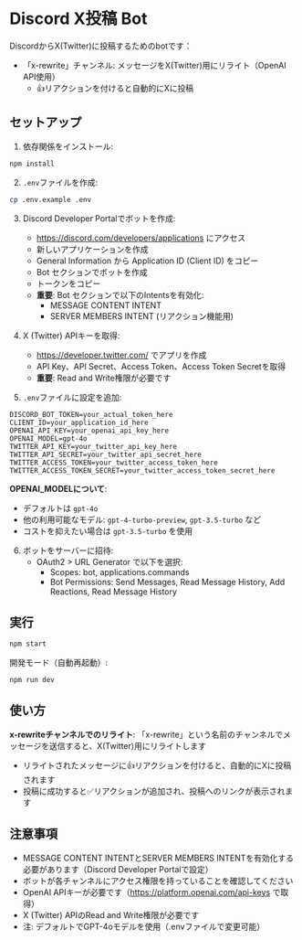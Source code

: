 # Discord X投稿 Bot

DiscordからX(Twitter)に投稿するためのbotです：
- 「x-rewrite」チャンネル: メッセージをX(Twitter)用にリライト（OpenAI API使用）
  - 👍リアクションを付けると自動的にXに投稿

## セットアップ

1. 依存関係をインストール:
```bash
npm install
```

2. `.env`ファイルを作成:
```bash
cp .env.example .env
```

3. Discord Developer Portalでボットを作成:
   - https://discord.com/developers/applications にアクセス
   - 新しいアプリケーションを作成
   - General Information から Application ID (Client ID) をコピー
   - Bot セクションでボットを作成
   - トークンをコピー
   - **重要**: Bot セクションで以下のIntentsを有効化:
     - MESSAGE CONTENT INTENT
     - SERVER MEMBERS INTENT (リアクション機能用)

4. X (Twitter) APIキーを取得:
   - https://developer.twitter.com/ でアプリを作成
   - API Key、API Secret、Access Token、Access Token Secretを取得
   - **重要**: Read and Write権限が必要です

5. `.env`ファイルに設定を追加:
```
DISCORD_BOT_TOKEN=your_actual_token_here
CLIENT_ID=your_application_id_here
OPENAI_API_KEY=your_openai_api_key_here
OPENAI_MODEL=gpt-4o
TWITTER_API_KEY=your_twitter_api_key_here
TWITTER_API_SECRET=your_twitter_api_secret_here
TWITTER_ACCESS_TOKEN=your_twitter_access_token_here
TWITTER_ACCESS_TOKEN_SECRET=your_twitter_access_token_secret_here
```

**OPENAI_MODELについて**:
- デフォルトは `gpt-4o`
- 他の利用可能なモデル: `gpt-4-turbo-preview`, `gpt-3.5-turbo` など
- コストを抑えたい場合は `gpt-3.5-turbo` を使用


6. ボットをサーバーに招待:
   - OAuth2 > URL Generator で以下を選択:
     - Scopes: bot, applications.commands
     - Bot Permissions: Send Messages, Read Message History, Add Reactions, Read Message History

## 実行

```bash
npm start
```

開発モード（自動再起動）:
```bash
npm run dev
```

## 使い方

**x-rewriteチャンネルでのリライト**: 「x-rewrite」という名前のチャンネルでメッセージを送信すると、X(Twitter)用にリライトします
- リライトされたメッセージに👍リアクションを付けると、自動的にXに投稿されます
- 投稿に成功すると✅リアクションが追加され、投稿へのリンクが表示されます

## 注意事項

- MESSAGE CONTENT INTENTとSERVER MEMBERS INTENTを有効化する必要があります（Discord Developer Portalで設定）
- ボットが各チャンネルにアクセス権限を持っていることを確認してください
- OpenAI APIキーが必要です（https://platform.openai.com/api-keys で取得）
- X (Twitter) APIのRead and Write権限が必要です
- 注: デフォルトでGPT-4oモデルを使用（.envファイルで変更可能）